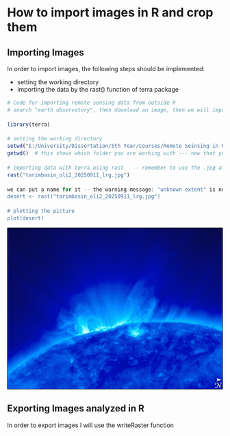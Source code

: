 # How to import images in R and crop them

## Importing Images
In order to import images, the following steps should be implemented:
+ setting the working directory
+ importing the data by the rast() function of terra package

``` r
# Code for importing remote sensing data from outside R
# search "earth observatory", then download an image, then we will import it here

library(terra)

# setting the working directory
setwd("E:/University/Dissertation/5th Year/Courses/Remote Seinsing in R")
getwd()  # this shows which folder you are working with --- now that you have the folder, you can use the file name directly

# importing data with terra using rast   -- remember to use the .jpg at the end
rast("tarimbasin_oli2_20250911_lrg.jpg")

we can put a name for it -- the warning message: "unknown extent" is not a problem, this is because the picture won't show all the details from previous work on it
desert <- rast("tarimbasin_oli2_20250911_lrg.jpg")

# plotting the picture
plot(desert)
```
![alt text](https://github.com/fparkami/instats_remote_sensing_R/blob/main/Code/Sun_Stereo.jpg)

## Exporting Images analyzed in R
In order to export images I will use the writeRaster function

``` r

```



